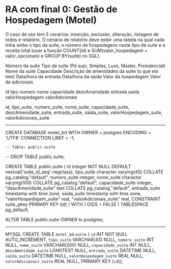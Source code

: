 RA com final 0: Gestão de Hospedagem (Motel)
==============================
O caso de uso tem 5 cenários: inserção, exclusão, alteração, listagem de todos e relatório.
O cenário de relatório deve exibir uma tabela na qual cada linha exibe o tipo da suíte, o número de hospedagens neste tipo de suíte e a receita total (usar a função COUNT(id) e SUM(valor_hospedagem + valor_opcionais) e GROUP BY(suite) no SQL).

Número da suíte
Tipo de suíte (Pé sujo, Simples, Luxo, Master, Presidencial)
Nome da suíte
Capacidade
Descrição de amenidades da suíte (o que ela tem)
Data/hora da entrada
Data/hora da saída
Valor da hospedagem
Valor de adicionais  


id
tipo
numero
nome
capacidade
descAmenidade
entrada
saida
valorHospedagem
valorAdicionais

id, tipo_suite, numero_suite, nome_suite, capacidade_suite, descAmenidade_suite, entrada_suite, saida_suite, valorHospedagem_suite, valorAdicionais_suite

----------------------------------------------------
CREATE DATABASE motel_bd
    WITH 
    OWNER = postgres
    ENCODING = 'UTF8'
    CONNECTION LIMIT = -1;

    -- Table: public.suite

-- DROP TABLE public.suite;

CREATE TABLE public.suite
(
    id integer NOT NULL DEFAULT nextval('suite_id_seq'::regclass),
    tipo_suite character varying(45) COLLATE pg_catalog."default",
    numero_suite integer,
    nome_suite character varying(100) COLLATE pg_catalog."default",
    capacidade_suite integer,
    "descAmenidade_suite" text COLLATE pg_catalog."default",
    entrada_suite timestamp with time zone,
    saida_suite timestamp with time zone,
    "valorHospedagem_suite" real,
    "valorAdicionais_suite" real,
    CONSTRAINT suite_pkey PRIMARY KEY (id)
)
WITH (
    OIDS = FALSE
)
TABLESPACE pg_default;

ALTER TABLE public.suite
    OWNER to postgres;

-----------------------------------------------------------
MYSQL
CREATE TABLE `motel_bd`.`suite` (
  `id` INT NOT NULL AUTO_INCREMENT,
  `tipo_suite` VARCHAR(45) NULL,
  `numero_suite` INT NULL,
  `nome_suite` VARCHAR(200) NULL,
  `capacidade_suite` INT NULL,
  `descAmenidade_suite` LONGTEXT NULL,
  `entrada_suite` DATETIME NULL,
  `saida_suite` DATETIME NULL,
  `valorHospedagem_suite` REAL NULL,
  `valorAdicionais_suite` REAL NULL,
  PRIMARY KEY (`id`));